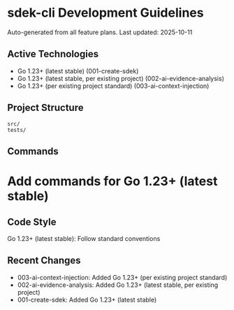 # sdek-cli Development Guidelines

Auto-generated from all feature plans. Last updated: 2025-10-11

## Active Technologies
- Go 1.23+ (latest stable) (001-create-sdek)
- Go 1.23+ (latest stable, per existing project) (002-ai-evidence-analysis)
- Go 1.23+ (per existing project standard) (003-ai-context-injection)

## Project Structure
```
src/
tests/
```

## Commands
# Add commands for Go 1.23+ (latest stable)

## Code Style
Go 1.23+ (latest stable): Follow standard conventions

## Recent Changes
- 003-ai-context-injection: Added Go 1.23+ (per existing project standard)
- 002-ai-evidence-analysis: Added Go 1.23+ (latest stable, per existing project)
- 001-create-sdek: Added Go 1.23+ (latest stable)

<!-- MANUAL ADDITIONS START -->
<!-- MANUAL ADDITIONS END -->
